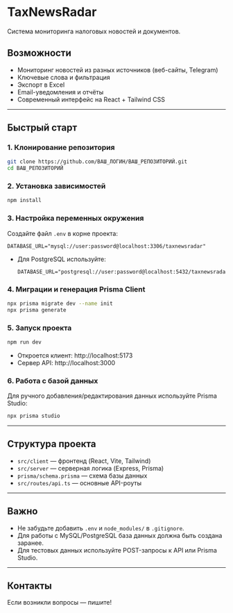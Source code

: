 # TaxNewsRadar

Система мониторинга налоговых новостей и документов.

## Возможности
- Мониторинг новостей из разных источников (веб-сайты, Telegram)
- Ключевые слова и фильтрация
- Экспорт в Excel
- Email-уведомления и отчёты
- Современный интерфейс на React + Tailwind CSS

---

## Быстрый старт

### 1. Клонирование репозитория
```bash
git clone https://github.com/ВАШ_ЛОГИН/ВАШ_РЕПОЗИТОРИЙ.git
cd ВАШ_РЕПОЗИТОРИЙ
```

### 2. Установка зависимостей
```bash
npm install
```

### 3. Настройка переменных окружения
Создайте файл `.env` в корне проекта:

```
DATABASE_URL="mysql://user:password@localhost:3306/taxnewsradar"
```

- Для PostgreSQL используйте:
  ```
  DATABASE_URL="postgresql://user:password@localhost:5432/taxnewsradar"
  ```

### 4. Миграции и генерация Prisma Client
```bash
npx prisma migrate dev --name init
npx prisma generate
```

### 5. Запуск проекта
```bash
npm run dev
```
- Откроется клиент: http://localhost:5173
- Сервер API: http://localhost:3000

### 6. Работа с базой данных
Для ручного добавления/редактирования данных используйте Prisma Studio:
```bash
npx prisma studio
```

---

## Структура проекта
- `src/client` — фронтенд (React, Vite, Tailwind)
- `src/server` — серверная логика (Express, Prisma)
- `prisma/schema.prisma` — схема базы данных
- `src/routes/api.ts` — основные API-роуты

---

## Важно
- Не забудьте добавить `.env` и `node_modules/` в `.gitignore`.
- Для работы с MySQL/PostgreSQL база данных должна быть создана заранее.
- Для тестовых данных используйте POST-запросы к API или Prisma Studio.

---

## Контакты
Если возникли вопросы — пишите! 
